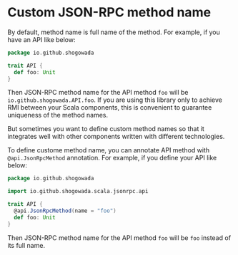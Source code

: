 # Custom JSON-RPC method name

By default, method name is full name of the method. For example, if you have an API like below:

```scala
package io.github.shogowada

trait API {
  def foo: Unit
}
```

Then JSON-RPC method name for the API method ```foo``` will be ```io.github.shogowada.API.foo```. If you are using this library only to achieve RMI between your Scala components, this is convenient to guarantee uniqueness of the method names.

But sometimes you want to define custom method names so that it integrates well with other components written with different technologies.

To define custome method name, you can annotate API method with ```@api.JsonRpcMethod``` annotation. For example, if you define your API like below:

```scala
package io.github.shogowada

import io.github.shogowada.scala.jsonrpc.api

trait API {
  @api.JsonRpcMethod(name = "foo")
  def foo: Unit
}
```

Then JSON-RPC method name for the API method ```foo``` will be ```foo``` instead of its full name.
